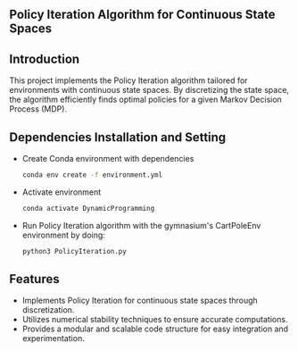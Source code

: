 ## Policy Iteration Algorithm for Continuous State Spaces

## Introduction
This project implements the Policy Iteration algorithm tailored for environments with continuous state spaces. By discretizing the state space, the algorithm efficiently finds optimal policies for a given Markov Decision Process (MDP).



## Dependencies Installation and Setting
- Create Conda environment with dependencies
	``` bash
	conda env create -f environment.yml
	```
- Activate environment
	``` bash
	conda activate DynamicProgramming
	```
- Run Policy Iteration algorithm with the gymnasium's CartPoleEnv environment by doing:
	``` bash
	python3 PolicyIteration.py
	```


## Features
- Implements Policy Iteration for continuous state spaces through discretization.
- Utilizes numerical stability techniques to ensure accurate computations.
- Provides a modular and scalable code structure for easy integration and experimentation.

